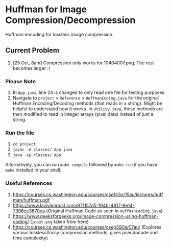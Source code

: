 # Huffman for Image Compression/Decompression
Huffman encoding for lossless image compression.

## Current Problem
1. [25 Oct, 8am] Compression only works for 10404007.png. The rest becomes larger :(

### Please Note
1. In `App.java`, line 24 is changed to only read one file for testing purposes.
2. Navigate to `project` > `Reference` > `HuffmanCoding.java` for the original Huffman Encoding/Decoding methods (that reads in a string). Might be helpful to understand how it works. In `Utility.java`, these methods are then modified to read in integer arrays (pixel data) instead of just a string.

### Run the file
1. `cd project`
2. `javac -d classes/ App.java`
3. `java -cp classes/ App`

Alternatively, you can run `make compile` followed by `make run` if you have `make` installed in your shell.

### Useful References
1. https://courses.cs.washington.edu/courses/cse143x/15au/lectures/huffman/huffman.pdf
2. https://www.lavivienpost.com/971157d5-f94b-4817-9e14-7306ee3670ea (Original Huffman Code as seen in `HuffmanCoding.java`)
3. https://www.geeksforgeeks.org/image-compression-using-huffman-coding/ (`input.png` taken from here)
4. https://courses.cs.washington.edu/courses/csep590a/07au/ (Explores various lossless/lossy compression methods, gives pseudocode and time complexity)